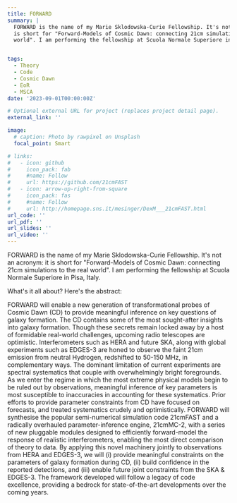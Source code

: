 ```yaml
---
title: FORWARD
summary: |
  FORWARD is the name of my Marie Sklodowska-Curie Fellowship. It's not an acronym: it 
  is short for "Forward-Models of Cosmic Dawn: connecting 21cm simulations to the real 
  world". I am performing the fellowship at Scuola Normale Superiore in Pisa, Italy.


tags:
  - Theory
  - Code
  - Cosmic Dawn
  - EoR
  - MSCA
date: '2023-09-01T00:00:00Z'

# Optional external URL for project (replaces project detail page).
external_link: ''

image:
  # caption: Photo by rawpixel on Unsplash
  focal_point: Smart

# links:
#   - icon: github
#     icon_pack: fab
#     #name: Follow
#     url: https://github.com/21cmFAST
#   - icon: arrow-up-right-from-square
#     icon_pack: fas
#     #name: Follow
#     url: http://homepage.sns.it/mesinger/DexM___21cmFAST.html
url_code: ''
url_pdf: ''
url_slides: ''
url_video: ''
---
```



FORWARD is the name of my Marie Sklodowska-Curie Fellowship. It's not an acronym: it 
is short for "Forward-Models of Cosmic Dawn: connecting 21cm simulations to the real 
world". I am performing the fellowship at Scuola Normale Superiore in Pisa, Italy.

What's it all about? Here's the abstract:

FORWARD will enable a new generation of transformational probes of Cosmic Dawn (CD) to provide meaningful inference on key
questions of galaxy formation. The CD contains some of the most sought-after insights into galaxy formation. Though these secrets
remain locked away by a host of formidable real-world challenges, upcoming radio telescopes are optimistic. Interferometers such as
HERA and future SKA, along with global experiments such as EDGES-3 are honed to observe the faint 21cm emission from neutral
Hydrogen, redshifted to 50-150 MHz, in complementary ways. The dominant limitation of current experiments are spectral
systematics that couple with overwhelmingly bright foregrounds. As we enter the regime in which the most extreme physical models
begin to be ruled out by observations, meaningful inference of key parameters is most susceptible to inaccuracies in accounting for
these systematics. Prior efforts to provide parameter constraints from CD have focused on forecasts, and treated systematics crudely
and optimistically. FORWARD will synthesise the popular semi-numerical simulation code 21cmFAST and a radically overhauled
parameter-inference engine, 21cmMC-2, with a series of new pluggable modules designed to efficiently forward-model the response
of realistic interferometers, enabling the most direct comparison of theory to data. By applying this novel machinery jointly to
observations from HERA and EDGES-3, we will (i) provide meaningful constraints on the parameters of galaxy formation during CD, (ii)
build confidence in the reported detections, and (iii) enable future joint constraints from the SKA & EDGES-3. The framework
developed will follow a legacy of code excellence, providing a bedrock for state-of-the-art developments over the coming years.
